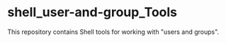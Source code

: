 # shell_user-and-group_Tools
This repository contains Shell tools for working with "users and groups".
